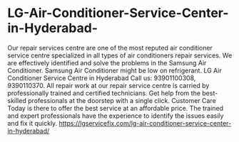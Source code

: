 # LG-Air-Conditioner-Service-Center-in-Hyderabad-
Our repair services centre are one of the most reputed air conditioner service centre specialized in all types of air conditioners repair services. We are effectively identified and solve the problems in the Samsung Air Conditioner. Samsung Air Conditioner might be low on refrigerant. LG Air Conditioner Service Centre in Hyderabad   Call us: 93901100308, 9390110370.  All repair work at our repair service centre is carried by professionally trained and certified technicians. Get help from the best-skilled professionals at the doorstep with a single click. Customer Care Today is there to offer the best service at an affordable price. The trained and expert professionals have the experience to identify the issues easily and fix it quickly.                https://lgservicefix.com/lg-air-conditioner-service-center-in-hyderabad/
